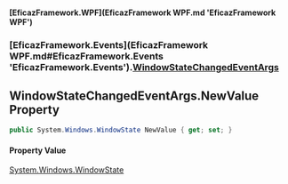 #### [EficazFramework.WPF](EficazFramework WPF.md 'EficazFramework WPF')
### [EficazFramework.Events](EficazFramework WPF.md#EficazFramework.Events 'EficazFramework.Events').[WindowStateChangedEventArgs](EficazFramework.Events/WindowStateChangedEventArgs.md 'EficazFramework.Events.WindowStateChangedEventArgs')

## WindowStateChangedEventArgs.NewValue Property

```csharp
public System.Windows.WindowState NewValue { get; set; }
```

#### Property Value
[System.Windows.WindowState](https://docs.microsoft.com/en-us/dotnet/api/System.Windows.WindowState 'System.Windows.WindowState')